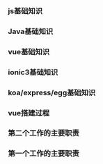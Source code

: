 ### js基础知识
### Java基础知识
### vue基础知识
### ionic3基础知识
### koa/express/egg基础知识
### vue搭建过程
### 第二个工作的主要职责
### 第一个工作的主要职责